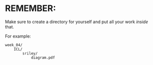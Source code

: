 # REMEMBER:

Make sure to create a directory for yourself and put all your work *inside* that.

For example:

```
week_04/
    ICL/
        sriley/
            diagram.pdf
```
